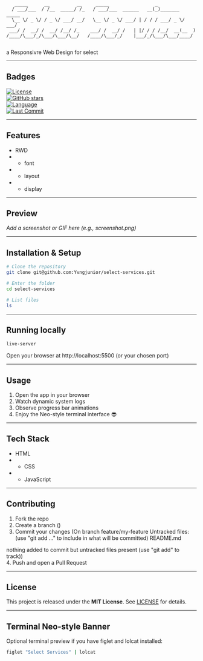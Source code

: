 ```
   _____      __          __     _____                 _               
  / ___/___  / /__  _____/ /_   / ___/___  ______   __(_)_______  _____
  \__ \/ _ \/ / _ \/ ___/ __/   \__ \/ _ \/ ___/ | / / / ___/ _ \/ ___/
 ___/ /  __/ /  __/ /__/ /_    ___/ /  __/ /   | |/ / / /__/  __(__  ) 
/____/\___/_/\___/\___/\__/   /____/\___/_/    |___/_/\___/\___/____/  
                                                                       
```

a Responsivre Web Design for select

---

## Badges
[![License](https://img.shields.io/badge/license-MIT-blue.svg)](git@github.com:Yvngjunior/select-services.git)  
[![GitHub stars](https://img.shields.io/github/stars/git@github.com:Yvngjunior/select-services.git?style=flat)](git@github.com:Yvngjunior/select-services.git)  
[![Language](https://img.shields.io/github/languages/top/git@github.com:Yvngjunior/select-services.git?style=flat)](git@github.com:Yvngjunior/select-services.git)  
[![Last Commit](https://img.shields.io/github/last-commit/git@github.com:Yvngjunior/select-services.git?style=flat)](git@github.com:Yvngjunior/select-services.git)

---

## Features
- RWD
- - font
- - layout
- - display

---

## Preview
_Add a screenshot or GIF here (e.g., screenshot.png)_

---

## Installation & Setup

```bash
# Clone the repository
git clone git@github.com:Yvngjunior/select-services.git

# Enter the folder
cd select-services

# List files
ls
```

---

## Running locally

```bash
live-server
```

Open your browser at http://localhost:5500 (or your chosen port)

---

## Usage

1. Open the app in your browser  
2. Watch dynamic system logs  
3. Observe progress bar animations  
4. Enjoy the Neo-style terminal interface 😎

---

## Tech Stack
- HTML
- - CSS
- - JavaScript

---

## Contributing

1. Fork the repo  
2. Create a branch ()  
3. Commit your changes (On branch feature/my-feature
Untracked files:
  (use "git add <file>..." to include in what will be committed)
	README.md

nothing added to commit but untracked files present (use "git add" to track))  
4. Push and open a Pull Request  

---

## License

This project is released under the **MIT License**. See [LICENSE](LICENSE) for details.

---

## Terminal Neo-style Banner

Optional terminal preview if you have figlet and lolcat installed:

```bash
figlet "Select Services" | lolcat
```

